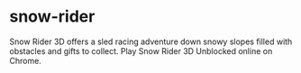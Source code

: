 # snow-rider
Snow Rider 3D offers a sled racing adventure down snowy slopes filled with obstacles and gifts to collect. Play Snow Rider 3D Unblocked online on Chrome.
